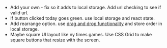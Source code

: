 - Add your own - fix so it adds to local storage. Add url checking to see if valid url.
- If button clicked today goes green. use local storage and react state.
- Add rearrange option. use [drag and drop functionality](https://dndkit.com/) and store order in local storage.
- Maybe square UI layout like ny times games. Use CSS Grid to make square buttons that resize with the screen.
